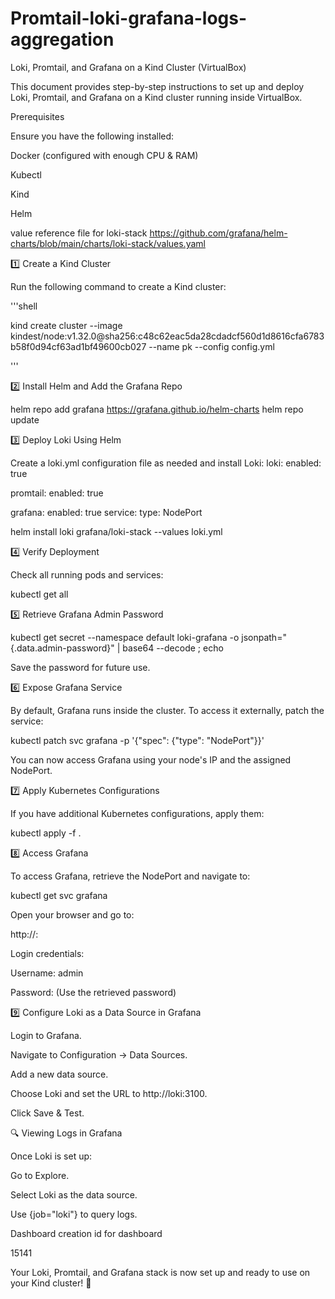 # Promtail-loki-grafana-logs-aggregation
Loki, Promtail, and Grafana on a Kind Cluster (VirtualBox)

This document provides step-by-step instructions to set up and deploy Loki, Promtail, and Grafana on a Kind cluster running inside VirtualBox.

Prerequisites

Ensure you have the following installed:

Docker (configured with enough CPU & RAM)

Kubectl

Kind

Helm

value reference file for loki-stack
https://github.com/grafana/helm-charts/blob/main/charts/loki-stack/values.yaml


1️⃣ Create a Kind Cluster

Run the following command to create a Kind cluster:

'''shell

kind create cluster --image kindest/node:v1.32.0@sha256:c48c62eac5da28cdadcf560d1d8616cfa6783b58f0d94cf63ad1bf49600cb027 --name pk --config config.yml


'''

2️⃣ Install Helm and Add the Grafana Repo

helm repo add grafana https://grafana.github.io/helm-charts
helm repo update

3️⃣ Deploy Loki Using Helm

Create a loki.yml configuration file as needed and install Loki:
loki:
  enabled: true

promtail:
  enabled: true

grafana:
  enabled: true
  service:
    type: NodePort

helm install loki grafana/loki-stack --values loki.yml

4️⃣ Verify Deployment

Check all running pods and services:

kubectl get all

5️⃣ Retrieve Grafana Admin Password

kubectl get secret --namespace default loki-grafana -o jsonpath="{.data.admin-password}" | base64 --decode ; echo

Save the password for future use.

6️⃣ Expose Grafana Service

By default, Grafana runs inside the cluster. To access it externally, patch the service:

kubectl patch svc grafana -p '{"spec": {"type": "NodePort"}}'

You can now access Grafana using your node's IP and the assigned NodePort.

7️⃣ Apply Kubernetes Configurations

If you have additional Kubernetes configurations, apply them:

kubectl apply -f .

8️⃣ Access Grafana

To access Grafana, retrieve the NodePort and navigate to:

kubectl get svc grafana

Open your browser and go to:

http://<node-ip>:<grafana-nodeport>

Login credentials:

Username: admin

Password: (Use the retrieved password)

9️⃣ Configure Loki as a Data Source in Grafana

Login to Grafana.

Navigate to Configuration → Data Sources.

Add a new data source.

Choose Loki and set the URL to http://loki:3100.

Click Save & Test.

🔍 Viewing Logs in Grafana

Once Loki is set up:

Go to Explore.

Select Loki as the data source.

Use {job="loki"} to query logs.

Dashboard creation
id for dashboard

15141

Your Loki, Promtail, and Grafana stack is now set up and ready to use on your Kind cluster! 🚀

